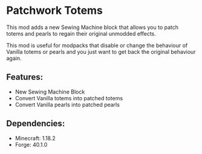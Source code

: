 # Patchwork Totems

This mod adds a new Sewing Machine block that allows you to patch totems and pearls to regain their original unmodded effects.

This mod is useful for modpacks that disable or change the behaviour of Vanilla totems or pearls and you just want to get back the original behaviour again.

## Features:
- New Sewing Machine Block
- Convert Vanilla totems into patched totems
- Convert Vanilla pearls into patched pearls

## Dependencies:
- Minecraft: 1.18.2
- Forge: 40.1.0
